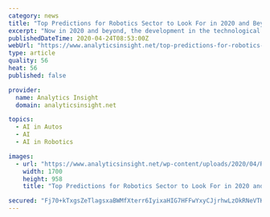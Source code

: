 ```yaml
---
category: news
title: "Top Predictions for Robotics Sector to Look For in 2020 and Beyond"
excerpt: "Now in 2020 and beyond, the development in the technological landscape, including artificial intelligence and machine learning ... According to reports, the majority of that amount was an investment in autonomous automaker Waymo early in March, when the economic slowdown was just beginning in some countries and industries."
publishedDateTime: 2020-04-24T08:53:00Z
webUrl: "https://www.analyticsinsight.net/top-predictions-for-robotics-sector-to-look-for-in-2020-and-beyond/"
type: article
quality: 56
heat: 56
published: false

provider:
  name: Analytics Insight
  domain: analyticsinsight.net

topics:
  - AI in Autos
  - AI
  - AI in Robotics

images:
  - url: "https://www.analyticsinsight.net/wp-content/uploads/2020/04/Robotics-Predictions.png"
    width: 1700
    height: 958
    title: "Top Predictions for Robotics Sector to Look For in 2020 and Beyond"

secured: "Fj70+kTxgsZeTlagsxaBWMfXterr6IyixaHIG7HFFwYxyCJjrhwLzOkRNeVTKedqFLESjSd6lNv4KvrfCpj4PcwOF2qkjsOjtj/5ea4ah+xoRwz3tjifhRPw2DXwjdJzDNxboQP2O9uwMMbfqvhBWZwiGFui2zp3X23PjGkNMWJzA7FMels3DYzdhPs226GcJQszwMcKHVCtBPJPvmU27bUWDbWRmHKMPAHmw3Yt5FRnefTAGr0G0kMcslAhE5vA3QxBg6cTpLHjfvkSbDocuENVNUUyINWLKZQq83RtmjiggteeKf6fDqroWOBkXPO8z8l+4CspJhPSZxIKvQEKG7biKGykbZOx8sn72Ywp3vkgqTD7DiAEZVbhzCtefR70owG54jOtzPscNk1dF7Zjn3srxfdhhKPoVKvcXIIAo6ts9zimdvot+es3TYyHMSk9OadYVfmfTyh9xY79mPf01GWaubNNfbMD6qxvI5cZ8/g=;K94SLQsnYW0NVT1H4gl7dw=="
---
```


